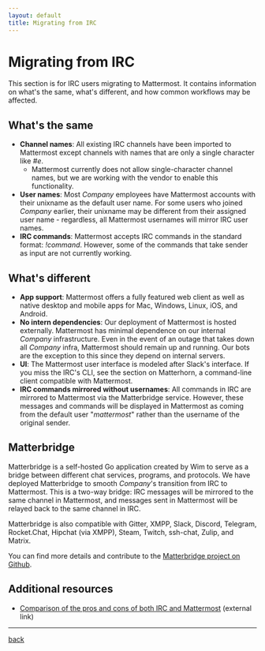 ```yaml
---
layout: default
title: Migrating from IRC
---
```


# Migrating from IRC

This section is for IRC users migrating to Mattermost. It contains information on what's the same, what's different, and how common workflows may be affected.

## What's the same

* **Channel names**: All existing IRC channels have been imported to Mattermost except channels with names that are only a single character like *#e*.
    * Mattermost currently does not allow single-character channel names, but we are working with the vendor to enable this functionality.
* **User names**: Most _Company_ employees have Mattermost accounts with their unixname as the default user name. For some users who joined _Company_ earlier, their unixname may be different from their assigned user name  - regardless, all Mattermost usernames will mirror IRC user names.
* **IRC commands**: Mattermost accepts IRC commands in the standard format: *!command*. However, some of the commands that take sender as input are not currently working.

## What's different

* **App support**: Mattermost offers a fully featured web client as well as native desktop and mobile apps for Mac, Windows, Linux, iOS, and Android.
* **No intern dependencies**: Our deployment of Mattermost is hosted externally. Mattermost has minimal dependence on our internal _Company_ infrastructure. Even in the event of an outage that takes down all _Company_ infra, Mattermost should remain up and running. Our bots are the exception to this since they depend on internal servers.
* **UI**: The Mattermost user interface is modeled after Slack's interface. If you miss the IRC's CLI, see the section on Matterhorn, a command-line client compatible with Mattermost.
* **IRC commands mirrored without usernames**: All commands in IRC are mirrored to Mattermost via the Matterbridge service. However, these messages and commands will be displayed in Mattermost as coming from the default user "*mattermost*" rather than the username of the original sender.

## Matterbridge

Matterbridge is a self-hosted Go application created by Wim to serve as a bridge between different chat services, programs, and protocols. We have deployed Matterbridge to smooth _Company_'s transition from IRC to Mattermost. This is a two-way bridge: IRC messages will be mirrored to the same channel in Mattermost, and messages sent in Mattermost will be relayed back to the same channel in IRC.

Matterbridge is also compatible with Gitter, XMPP, Slack, Discord, Telegram, Rocket.Chat, Hipchat (via XMPP), Steam, Twitch, ssh-chat, Zulip, and Matrix.

You can find more details and contribute to the [Matterbridge project on Github](https://github.com/42wim/matterbridge).

## Additional resources

* [Comparison of the pros and cons of both IRC and Mattermost](https://www.slant.co/versus/4557/12763/~irc_vs_mattermost) (external link)

---

[back](./)

